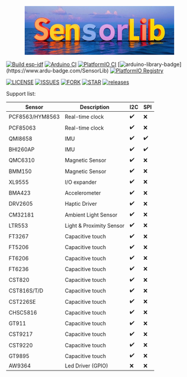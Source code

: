 
<center><img src="extras/images/SensroLib.jpg" width="80%" height="30%"></center>


[![Build esp-idf](https://github.com/lewisxhe/SensorLib/actions/workflows/esp-idf.yml/badge.svg)](https://github.com/lewisxhe/SensorLib/actions/workflows/esp-idf.yml)
[![Arduino CI](https://github.com/lewisxhe/SensorLib/actions/workflows/arduino_ci.yml/badge.svg)](https://github.com/lewisxhe/SensorLib/actions/workflows/arduino_ci.yml)
[![PlatformIO CI](https://github.com/lewisxhe/SensorLib/actions/workflows/pio.yml/badge.svg)](https://github.com/lewisxhe/SensorLib/actions/workflows/pio.yml)
[![arduino-library-badge](https://www.ardu-badge.com/badge/SensorLib.svg?)](https://www.ardu-badge.com/SensorLib)
[![PlatformIO Registry](https://badges.registry.platformio.org/packages/lewisxhe/library/SensorLib.svg)](https://registry.platformio.org/libraries/lewisxhe/SensorLib)

[![LICENSE](https://img.shields.io/github/license/lewisxhe/SensorLib)](https://github.com/lewisxhe/SensorLib/blob/master/LICENSE)
[![ISSUES](https://img.shields.io/github/issues/lewisxhe/SensorsLib)](https://github.com/lewisxhe/SensorsLib/issues)
[![FORK](https://img.shields.io/github/forks/lewisxhe/SensorsLib)](https://github.com/lewisxhe/SensorsLib/graphs/contributors)
[![STAR](https://img.shields.io/github/stars/lewisxhe/SensorsLib)](https://github.com/lewisxhe/SensorsLib/stargazers)
[![releases](https://img.shields.io/github/release/lewisxhe/SensorsLib)](https://github.com/lewisxhe/SensorLib/releases)

Support list:

| Sensor          | Description              | I2C | SPI |
| --------------- | ------------------------ | --- | --- |
| PCF8563/HYM8563 | Real-time clock          | ✔️   | ❌   |
| PCF85063        | Real-time clock          | ✔️   | ❌   |
| QMI8658         | IMU                      | ✔️   | ✔️   |
| BHI260AP        | IMU                      | ✔️   | ✔️   |
| QMC6310         | Magnetic Sensor          | ✔️   | ❌   |
| BMM150          | Magnetic Sensor          | ✔️   | ❌   |
| XL9555          | I/O expander             | ✔️   | ❌   |
| BMA423          | Accelerometer            | ✔️   | ❌   |
| DRV2605         | Haptic Driver            | ✔️   | ❌   |
| CM32181         | Ambient Light Sensor     | ✔️   | ❌   |
| LTR553          | Light & Proximity Sensor | ✔️   | ❌   |
| FT3267          | Capacitive touch         | ✔️   | ❌   |
| FT5206          | Capacitive touch         | ✔️   | ❌   |
| FT6206          | Capacitive touch         | ✔️   | ❌   |
| FT6236          | Capacitive touch         | ✔️   | ❌   |
| CST820          | Capacitive touch         | ✔️   | ❌   |
| CST816S/T/D     | Capacitive touch         | ✔️   | ❌   |
| CST226SE        | Capacitive touch         | ✔️   | ❌   |
| CHSC5816        | Capacitive touch         | ✔️   | ❌   |
| GT911           | Capacitive touch         | ✔️   | ❌   |
| CST9217         | Capacitive touch         | ✔️   | ❌   |
| CST9220         | Capacitive touch         | ✔️   | ❌   |
| GT9895          | Capacitive touch         | ✔️   | ❌   |
| AW9364          | Led Driver (GPIO)        | ❌   | ❌   |
